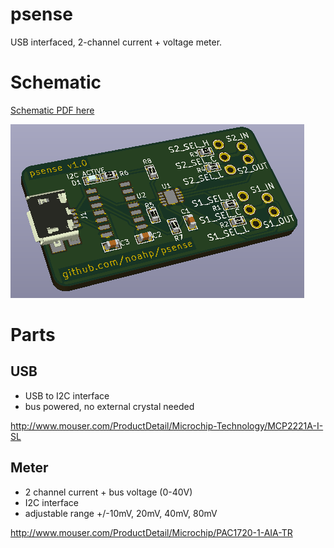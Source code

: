 # psense
USB interfaced, 2-channel current + voltage meter.

# Schematic
[Schematic PDF here](psense.pdf)

![Render](https://github.com/noahp/psense/raw/master/psense_render.png)

# Parts
## USB
* USB to I2C interface
* bus powered, no external crystal needed

http://www.mouser.com/ProductDetail/Microchip-Technology/MCP2221A-I-SL

## Meter
* 2 channel current + bus voltage (0-40V)
* I2C interface
* adjustable range +/-10mV, 20mV, 40mV, 80mV

http://www.mouser.com/ProductDetail/Microchip/PAC1720-1-AIA-TR
